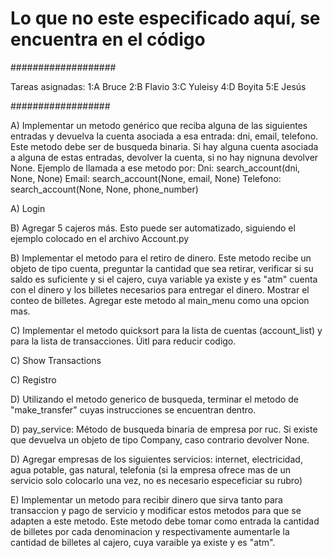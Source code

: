 
# Lo que no este especificado aquí, se encuentra en el código

###################

Tareas asignadas:
1:A Bruce
2:B Flavio
3:C Yuleisy
4:D Boyita
5:E Jesús 

##################

A) Implementar un metodo genérico que reciba alguna de las siguientes entradas y devuelva la cuenta asociada a esa entrada: dni, email, telefono. Este metodo debe ser de busqueda binaria. Si hay alguna cuenta asociada a alguna de estas entradas, devolver la cuenta, si no hay nignuna devolver None. Ejemplo de llamada a ese metodo por:
Dni: search_account(dni, None, None)
Email: search_account(None, email, None)
Telefono: search_account(None, None, phone_number)

A) Login


B) Agregar 5 cajeros más. Esto puede ser automatizado, siguiendo el ejemplo colocado en el archivo Account.py

B) Implementar el metodo para el retiro de dinero. Este metodo recibe un objeto de tipo cuenta, preguntar la cantidad que sea retirar, verificar si su saldo es suficiente y si el cajero, cuya variable ya existe y es "atm" cuenta con el dinero y los billetes necesarios para entregar el dinero. Mostrar el conteo de billetes. Agregar este metodo al main_menu como una opcion mas.




C) Implementar el metodo quicksort para la lista de cuentas (account_list) y para la lista de transacciones. Úitl para reducir codigo.

C) Show Transactions

C) Registro


D) Utilizando el metodo generico de busqueda, terminar el metodo de "make_transfer" cuyas instrucciones se encuentran dentro.

D) pay_service: Método de busqueda binaria de empresa  por ruc.  Si existe que devuelva un objeto de tipo Company, caso contrario devolver None. 

D) Agregar empresas de los siguientes servicios: internet, electricidad, agua potable, gas natural, telefonia (si la empresa ofrece mas de un servicio solo colocarlo una vez, no es necesario especeficiar su rubro)


E) Implementar un metodo para recibir dinero que sirva tanto para transaccion y pago de servicio y modificar estos metodos para que se adapten a este metodo. Este metodo debe tomar como entrada la cantidad de billetes por cada denominacion y respectivamente aumentarle la cantidad de billetes al cajero, cuya varaible ya existe y es "atm".









